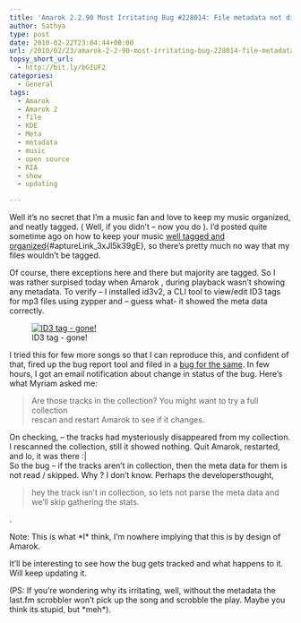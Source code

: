 ```yaml
---
title: 'Amarok 2.2.90 Most Irritating Bug #228014: File metadata not displayed If File Is Not Present In Collection'
author: Sathya
type: post
date: 2010-02-22T23:04:44+00:00
url: /2010/02/23/amarok-2-2-90-most-irritating-bug-228014-file-metadata-not-displayed-if-file-is-not-present-in-collection/
topsy_short_url:
  - http://bit.ly/bGIUF2
categories:
  - General
tags:
  - Amarok
  - Amarok 2
  - file
  - KDE
  - Meta
  - metadata
  - music
  - open source
  - RIA
  - show
  - updating

---
```

Well it&#8217;s no secret that I&#8217;m a music fan and love to keep my music organized, and neatly tagged. ( Well, if you didn&#8217;t &#8211; now you do ). I&#8217;d posted quite sometime ago on how to keep your music [well tagged and organized][1]{#aptureLink_3xJl5k39gE}, so there&#8217;s pretty much no way that my files wouldn&#8217;t be tagged.

Of course, there exceptions here and there but majority are tagged. So I was rather surpised today when Amarok , during playback wasn&#8217;t showing any metadata. To verify &#8211; I installed id3v2, a CLI tool to view/edit ID3 tags for mp3 files using zypper and &#8211; guess what- it showed the meta data correctly.
  
<!--more-->

<p style="text-align: center;">
  <figure style="width: 622px" class="wp-caption aligncenter"><a href="http://imagebin.ca/img/Vd4Ku-B.jpg"><img class=" " title="ID3 tag - gone!" src="http://imagebin.ca/img/Vd4Ku-B.jpg" alt="ID3 tag - gone!"   /></a><figcaption class="wp-caption-text">ID3 tag - gone!</figcaption></figure> 
  
  <p>
    I tried this for few more songs so that I can reproduce this, and confident of that, fired up the bug report tool and filed in a <a id="aptureLink_AJTpe7PkTC" href="https://bugs.kde.org/show_bug.cgi?id=228014">bug for the same</a>. In few hours, I got an email notification about change in status of the bug. Here&#8217;s what Myriam asked me:
  </p>
  
  <blockquote>
    <p>
      Are those tracks in the collection? You might want to try a full collection<br /> rescan and restart Amarok to see if it changes.
    </p>
  </blockquote>
  
  <p>
    On checking, &#8211; the tracks had mysteriously disappeared from my collection. I rescanned the collection, still it showed nothing. Quit Amarok, restarted, and lo, it was there :|<br /> So the bug &#8211; if the tracks aren&#8217;t in collection, then the meta data for them is not read / skipped. Why ? I don&#8217;t know. Perhaps the developersthought,
  </p>
  
  <blockquote>
    <p>
      hey the track isn&#8217;t in collection, so lets not parse the meta data and we&#8217;ll skip gathering the stats.
    </p>
  </blockquote>
  
  <p>
    .
  </p>
  
  <p>
    Note: This is what *I* think, I&#8217;m nowhere implying that this is by design of Amarok.
  </p>
  
  <p>
    It&#8217;ll be interesting to see how the bug gets tracked and what happens to it. Will keep updating it.
  </p>
  
  <p>
    (PS: If you&#8217;re wondering why its irritating, well, without the metadata the last.fm scrobbler won&#8217;t pick up the song and scrobble the play. Maybe you think its stupid, but *meh*).
  </p>

 [1]: http://sathyabh.at/2008/07/27/how-organise-and-tag-music-mp3-files-automatically-using-musicbrainz-picard-tagger/
